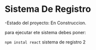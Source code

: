 <h1>Sistema De Registro</h1>

-Estado del proyecto: En Construccion.

para ejecutar ete sistema debes poner:

```npm instal react```
sistema de registro 2
